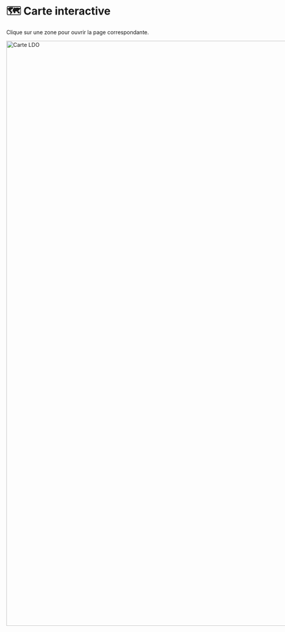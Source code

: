 # 🗺️ Carte interactive

Clique sur une zone pour ouvrir la page correspondante.

<img src="./full-map.png" usemap="#worldmap" alt="Carte LDO" width="1536" style="max-width:none;">

<map name="worldmap">
  <!-- Exemple de zones -->
  <area shape="rect" coords="929,1103,962,1136" href="../quetes-secondaires/saria.md" alt="Saria" title="Saria">
  <area shape="rect" coords="995,1118,1040,1166" href="../quetes-secondaires/meiko.md" alt="Meiko" title="Meiko">
  <area shape="rect" coords="959,1213,1037,1286" href="../quetes-secondaires/rikyu.md" alt="Rikyu" title="Rikyu">
  <area shape="rect" coords="822,1234,880,1317" href="../quetes-secondaires/inari.md" alt="Inari" title="Inari">
</map>

<area shape="rect" coords="929,1103,962,1136" href="...">
<area shape="rect" coords="995,1118,1040,1166" href="...">
<area shape="rect" coords="959,1213,1037,1286" href="...">
<area shape="rect" coords="822,1324,880,1317" href="...">
